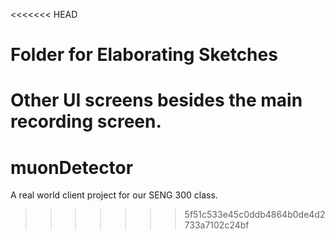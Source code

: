 <<<<<<< HEAD
# Folder for Elaborating Sketches
Other UI screens besides the main recording screen. 
=======
# muonDetector
A real world client project for our SENG 300 class. 
>>>>>>> 5f51c533e45c0ddb4864b0de4d2733a7102c24bf
